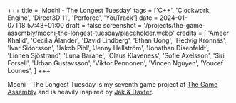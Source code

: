 +++
title = 'Mochi - The Longest Tuesday'
tags = ['C++', 'Clockwork Engine', 'Direct3D 11', 'Perforce', 'YouTrack']
date = 2024-01-07T18:57:43+01:00
draft = false
screenshot = '/projects/the-game-assembly/mochi-the-longest-tuesday/placeholder.webp'
credits = [
    'Ameer Khalid',
    'Cecilia Ålander',
    'David Lindberg',
    'Ethan Uong',
    'Hedvig Kronnäs',
    'Ivar Sidorsson',
    'Jakob Pihl',
    'Jenny Hellström',
    'Jonathan Disenfeldt',
    'Linnéa Sjöstrand',
    'Luna Barane',
    'Olaus Klaveness',
    'Sofie Axelsson',
    'Siri Forsell',
    'Urban Gustavsson',
    'Viktor Pennonen',
    'Vincen Nguyen',
    'Youcef Lounes',
]
+++


Mochi - The Longest Tuesday is my seventh game project at [The Game Assembly](https://thegameassembly.com) and is 
heavily inspired by [Jak & Daxter](https://en.wikipedia.org/wiki/Jak_and_Daxter).
